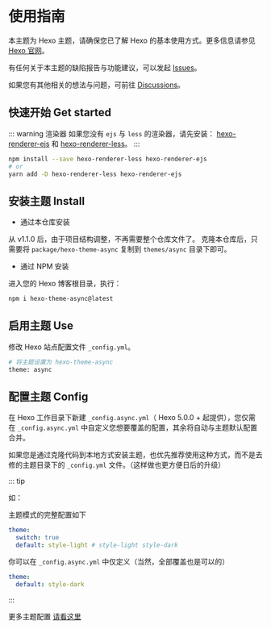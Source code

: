 # 使用指南
本主题为 Hexo 主题，请确保您已了解 Hexo 的基本使用方式。更多信息请参见 [Hexo 官网](https://hexo.io/)。

有任何关于本主题的缺陷报告与功能建议，可以发起 [Issues](https://github.com/MaLuns/hexo-theme-async/issues)。

如果您有其他相关的想法与问题，可前往 [Discussions](https://github.com/MaLuns/hexo-theme-async/discussions)。

## 快速开始 Get started

::: warning 渲染器
如果您没有 `ejs` 与 `less` 的渲染器，请先安装：
[hexo-renderer-ejs](https://github.com/hexojs/hexo-renderer-ejs) 和 [hexo-renderer-less](https://github.com/hexojs/hexo-renderer-less)。
::: 

``` bash
npm install --save hexo-renderer-less hexo-renderer-ejs
# or
yarn add -D hexo-renderer-less hexo-renderer-ejs
```

## 安装主题 Install

- 通过本仓库安装

从 <Badge>v1.1.0</Badge> 后，由于项目结构调整，不再需要整个仓库文件了。
克隆本仓库后，只需要将 `package/hexo-theme-async` 复制到 `themes/async` 目录下即可。

- 通过 NPM 安装

进入您的 Hexo 博客根目录，执行：

```bash
npm i hexo-theme-async@latest
```

## 启用主题 Use

修改 Hexo 站点配置文件 `_config.yml`。

```bash
# 将主题设置为 hexo-theme-async
theme: async
```

## 配置主题 Config

在 Hexo 工作目录下新建 `_config.async.yml`（ Hexo 5.0.0 + 起提供），您仅需在 `_config.async.yml` 中自定义您想要覆盖的配置，其余将自动与主题默认配置合并。

如果您是通过克隆代码到本地方式安装主题，也优先推荐使用这种方式，而不是去修的主题目录下的 `_config.yml` 文件。（这样做也更方便日后的升级）


::: tip

如：

主题模式的完整配置如下

```yaml
theme: 
  switch: true 
  default: style-light # style-light style-dark
```

你可以在 `_config.async.yml` 中仅定义（当然，全部覆盖也是可以的）

```yaml
theme: 
  default: style-dark
```
:::

更多主题配置 [请看这里](./config)